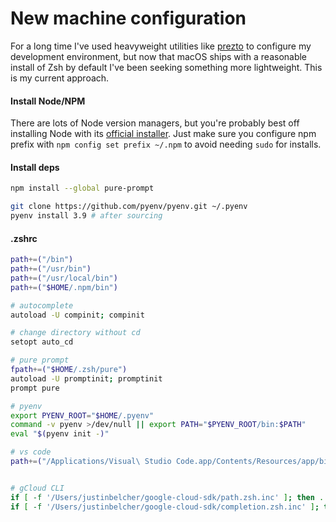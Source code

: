 # New machine configuration

For a long time I've used heavyweight utilities like [prezto](https://github.com/sorin-ionescu/prezto) to configure my development environment, but now that macOS ships with a reasonable install of Zsh by default I've been seeking something more lightweight. This is my current approach. 

#### Install Node/NPM

There are lots of Node version managers, but you're probably best off installing Node with its [official installer](https://nodejs.org/en/download/). Just make sure you configure npm prefix with `npm config set prefix ~/.npm` to avoid needing `sudo` for installs. 

#### Install deps

```bash
npm install --global pure-prompt
```

```bash
git clone https://github.com/pyenv/pyenv.git ~/.pyenv
pyenv install 3.9 # after sourcing
```

#### .zshrc

```bash
path+=("/bin")
path+=("/usr/bin")
path+=("/usr/local/bin")
path+=("$HOME/.npm/bin")

# autocomplete
autoload -U compinit; compinit

# change directory without cd
setopt auto_cd

# pure prompt
fpath+=("$HOME/.zsh/pure")
autoload -U promptinit; promptinit
prompt pure

# pyenv
export PYENV_ROOT="$HOME/.pyenv"
command -v pyenv >/dev/null || export PATH="$PYENV_ROOT/bin:$PATH"
eval "$(pyenv init -)"

# vs code
path+=("/Applications/Visual\ Studio Code.app/Contents/Resources/app/bin")


# gCloud CLI
if [ -f '/Users/justinbelcher/google-cloud-sdk/path.zsh.inc' ]; then . '/Users/justinbelcher/google-cloud-sdk/path.zsh.inc'; fi
if [ -f '/Users/justinbelcher/google-cloud-sdk/completion.zsh.inc' ]; then . '/Users/justinbelcher/google-cloud-sdk/completion.zsh.inc'; fi
```

